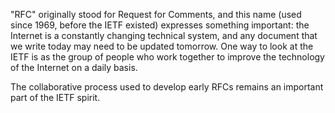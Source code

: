 "RFC" originally stood for Request for Comments, and this name (used since 1969, before the IETF existed) expresses something important: the Internet is a constantly changing technical system, and any document that we write today may need to be updated tomorrow. One way to look at the IETF is as the group of people who work together to improve the technology of the Internet on a daily basis. 

The collaborative process used to develop early RFCs remains an important part of the IETF spirit. 